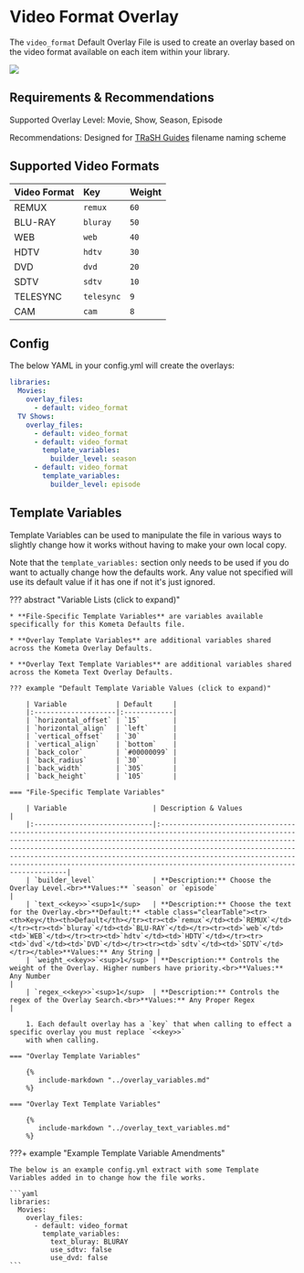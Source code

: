 # Video Format Overlay

The `video_format` Default Overlay File is used to create an overlay based on the video format available on each item
within your library.

![](images/video_format.png)

## Requirements & Recommendations

Supported Overlay Level: Movie, Show, Season, Episode

Recommendations: Designed for [TRaSH Guides](https://trash-guides.info/) filename naming scheme

## Supported Video Formats

| Video Format   | Key        | Weight |
|:---------------|:-----------|:-------|
| REMUX          | `remux`    | `60`   |
| BLU-RAY        | `bluray`   | `50`   |
| WEB            | `web`      | `40`   |
| HDTV           | `hdtv`     | `30`   |
| DVD            | `dvd`      | `20`   |
| SDTV           | `sdtv`     | `10`   |
| TELESYNC       | `telesync` | `9`    |
| CAM            | `cam`      | `8`    |

## Config

The below YAML in your config.yml will create the overlays:

```yaml
libraries:
  Movies:
    overlay_files:
      - default: video_format
  TV Shows:
    overlay_files:
      - default: video_format
      - default: video_format
        template_variables:
          builder_level: season
      - default: video_format
        template_variables:
          builder_level: episode
```

## Template Variables

Template Variables can be used to manipulate the file in various ways to slightly change how it works without having to 
make your own local copy.

Note that the `template_variables:` section only needs to be used if you do want to actually change how the defaults 
work. Any value not specified will use its default value if it has one if not it's just ignored.

??? abstract "Variable Lists (click to expand)"

    * **File-Specific Template Variables** are variables available specifically for this Kometa Defaults file.

    * **Overlay Template Variables** are additional variables shared across the Kometa Overlay Defaults.

    * **Overlay Text Template Variables** are additional variables shared across the Kometa Text Overlay Defaults.

    ??? example "Default Template Variable Values (click to expand)"

        | Variable            | Default     |
        |:--------------------|:------------|
        | `horizontal_offset` | `15`        |
        | `horizontal_align`  | `left`      |
        | `vertical_offset`   | `30`        |
        | `vertical_align`    | `bottom`    |
        | `back_color`        | `#00000099` |
        | `back_radius`       | `30`        |
        | `back_width`        | `305`       |
        | `back_height`       | `105`       |
        
    === "File-Specific Template Variables"

        | Variable                     | Description & Values                                                                                                                                                                                                                                                                                                                                                                                         |
        |:-----------------------------|:-------------------------------------------------------------------------------------------------------------------------------------------------------------------------------------------------------------------------------------------------------------------------------------------------------------------------------------------------------------------------------------------------------------|
        | `builder_level`              | **Description:** Choose the Overlay Level.<br>**Values:** `season` or `episode`                                                                                                                                                                                                                                                                                                                              |
        | `text_<<key>>`<sup>1</sup>   | **Description:** Choose the text for the Overlay.<br>**Default:** <table class="clearTable"><tr><th>Key</th><th>Default</th></tr><tr><td>`remux`</td><td>`REMUX`</td></tr><tr><td>`bluray`</td><td>`BLU-RAY`</td></tr><tr><td>`web`</td><td>`WEB`</td></tr><tr><td>`hdtv`</td><td>`HDTV`</td></tr><tr><td>`dvd`</td><td>`DVD`</td></tr><tr><td>`sdtv`</td><td>`SDTV`</td></tr></table>**Values:** Any String |
        | `weight_<<key>>`<sup>1</sup> | **Description:** Controls the weight of the Overlay. Higher numbers have priority.<br>**Values:** Any Number                                                                                                                                                                                                                                                                                                 |
        | `regex_<<key>>`<sup>1</sup>  | **Description:** Controls the regex of the Overlay Search.<br>**Values:** Any Proper Regex                                                                                                                                                                                                                                                                                                                   |

        1. Each default overlay has a `key` that when calling to effect a specific overlay you must replace `<<key>>` 
        with when calling.

    === "Overlay Template Variables"

        {%
           include-markdown "../overlay_variables.md"
        %}

    === "Overlay Text Template Variables"

        {%
           include-markdown "../overlay_text_variables.md"
        %}
    
???+ example "Example Template Variable Amendments"

    The below is an example config.yml extract with some Template Variables added in to change how the file works.
    
    ```yaml
    libraries:
      Movies:
        overlay_files:
          - default: video_format
            template_variables:
              text_bluray: BLURAY
              use_sdtv: false
              use_dvd: false
    ```
